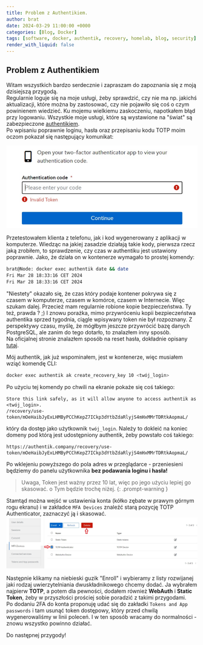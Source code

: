 ```yaml
---
title: Problem z Authentikiem.
author: brat
date: 2024-03-29 11:00:00 +0000
categories: [Blog, Docker]
tags: [software, docker, authentik, recovery, homelab, blog, security]
render_with_liquid: false
---
```


## Problem z Authentikiem

Witam wszystkich bardzo serdecznie i zapraszam do zapoznania się z moją dzisiejszą przygodą.  
Regularnie loguje się na moje usługi, żeby sprawdzić, czy nie ma np. jakichś aktualizacji, które można by zastosować, czy nie pojawiło się coś o czym powinienem wiedzieć. Ku mojemu wielkiemu zaskoczeniu, napotkałem błąd przy logowaniu. Wszystkie moje usługi, które są wystawione na "świat" są zabezpieczone [authentikiem](https://goauthentik.io/).  
Po wpisaniu poprawnie loginu, hasła oraz przepisaniu kodu TOTP moim oczom pokazał się następujący komunikat:

![Invalid token](/assets/img/2024-03-29/auth1.jpg) 

Przetestowałem klienta z telefonu, jak i kod wygenerowany z aplikacji w komputerze. 
Wiedząc na jakiej zasadzie działają takie kody, pierwsza rzecz jaką zrobiłem, to sprawdzenie, czy czas w authentiku jest ustawiony poprawnie. Jako, że działa on w kontenerze wymagało to prostej komendy:

```bash
brat@Node: docker exec authentik date && date  
Fri Mar 28 18:33:16 CET 2024
Fri Mar 28 18:33:16 CET 2024
```

"Niestety" okazało się, że czas który podaje kontener pokrywa się z czasem w komputerze, czasem w komórce, czasem w Internecie. Więc szukam dalej. Przecież mam regularnie robione kopie bezpieczeństwa. Ty też, prawda ? ;) I znowu porażka, mimo przywróceniu kopii bezpieczeństwa authentika sprzed tygodnia, ciągle wpisywany token nie był rozpoznany. Z perspektywy czasu, myślę, że mógłbym jeszcze przywrócić bazę danych PostgreSQL, ale zanim do tego dotarło, to znalazłem inny sposób.  
Na oficjalnej stronie znalazłem sposób na reset hasła, dokładnie opisany [tutaj](https://docs.goauthentik.io/docs/troubleshooting/login).

Mój authentik, jak już wspominałem, jest w kontenerze, więc musiałem wziąć komendę CLI:
```bash
docker exec authentik ak create_recovery_key 10 <twój_login>
```
Po użyciu tej komendy po chwili na ekranie pokaże się coś takiego:
```
Store this link safely, as it will allow anyone to access authentik as <twój_login>.
/recovery/use-token/mOeHaibJyExLHMByPCChKepZ7ICkp3dYtbZdaRlyjS4mHxMMrTDRtkAopmaL/
```
który da dostęp jako użytkownik `twój_login`. Należy to dokleić na koniec domeny pod którą jest udostępniony authentik, żeby powstało coś takiego:
```
https://authentik.company/recovery/use-token/mOeHaibJyExLHMByPCChKepZ7ICkp3dYtbZdaRlyjS4mHxMMrTDRtkAopmaL/
```

Po wklejeniu powyższego do pola adres w przeglądarce - przeniesieni będziemy do panelu użytkownika **bez podawania loginu i hasła!**  
>Uwaga, Token jest ważny przez 10 lat, więc po jego użyciu lepiej go skasować. o Tym będzie trochę niżej.
{: .prompt-warning }

Stamtąd można wejść w ustawienia konta (kółko zębate w prawym górnym rogu ekranu) i w zakładce `MFA Devices` znaleźć starą pozycję TOTP Authenticator, zaznaczyć ją i skasować.
![kasowanie TOTP](/assets/img/2024-03-29/auth2.jpg)

Następnie klikamy na niebieski guzik "Enroll" i wybieramy z listy rozwijanej jaki rodzaj uwierzytelniania dwuskładnikowego chcemy dodać. Ja wybrałem najpierw **TOTP**, a potem dla pewności, dodałem również **WebAuth** i **Static Token**, żeby w przyszłości prościej sobie poradzić z takimi przygodami.  
Po dodaniu 2FA do konta proponuję udać się do zakładki `Tokens and App passwords` i tam usunąć token dostępowy, który przed chwilą wygenerowaliśmy w linii poleceń.
I w ten sposób wracamy do normalności - znowu wszystko powinno działać.  

Do następnej przygody!

